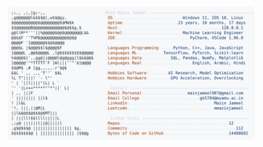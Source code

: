 <picture>
  <source srcset="https://raw.githubusercontent.com/mmazinjameel/mmazinjameel/main/dark_mode.svg?v=1758543636" media="(prefers-color-scheme: dark)">
  <img src="https://raw.githubusercontent.com/mmazinjameel/mmazinjameel/main/light_mode.svg?v=1758543636">
</picture>
